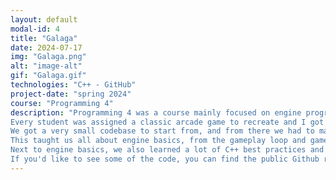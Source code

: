 ```yaml
---
layout: default
modal-id: 4
title: "Galaga"
date: 2024-07-17
img: "Galaga.png"
alt: "image-alt"
gif: "Galaga.gif"
technologies: "C++ - GitHub"
project-date: "spring 2024"
course: "Programming 4"
description: "Programming 4 was a course mainly focused on engine programming.
Every student was assigned a classic arcade game to recreate and I got Galaga.
We got a very small codebase to start from, and from there we had to make our own engine to get to the desired end result.
This taught us all about engine basics, from the gameplay loop and gameobject-component systems to observers and event systems.
Next to engine basics, we also learned a lot of C++ best practices and guidelines, mostly coming from Guy Davidson's \"Beautiful C++\".
If you'd like to see some of the code, you can find the public Github repo <a href='https://github.com/Oopsi3Doopsi3/Prog4-Engine' target='_blank'>here</a>."
---
```

